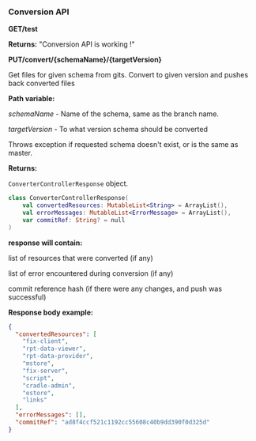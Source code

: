 ### Conversion API

__GET/test__

__Returns:__
"Conversion API is working !"

__PUT/convert/{schemaName}/{targetVersion}__

Get files for given schema from gits. Convert to given version and pushes back converted files

__Path variable:__

*schemaName* - Name of the schema, same as the branch name.

*targetVersion* - To what version schema should be converted

Throws exception if requested schema doesn't exist, or is the same as master.

__Returns:__

`ConverterControllerResponse` object.

```kotlin
class ConverterControllerResponse(
    val convertedResources: MutableList<String> = ArrayList(),
    val errorMessages: MutableList<ErrorMessage> = ArrayList(),
    var commitRef: String? = null
)
```
__response will contain:__ 

list of resources that were converted (if any)

list of error encountered during conversion (if any)

commit reference hash (if there were any changes, and push was successful)

__Response body example:__

```json
{
  "convertedResources": [
    "fix-client",
    "rpt-data-viewer",
    "rpt-data-provider",
    "mstore",
    "fix-server",
    "script",
    "cradle-admin",
    "estore",
    "links"
  ],
  "errorMessages": [],
  "commitRef": "ad8f4ccf521c1192cc55608c40b9dd390f0d325d"
}
```